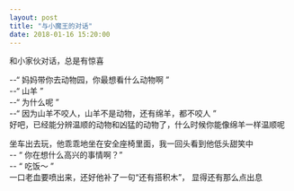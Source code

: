 ```yaml
---
layout: post
title: "与小魔王的对话"
date: 2018-01-16 15:20:00
---
```

和小家伙对话，总是有惊喜
<!-- more -->

--“ 妈妈带你去动物园，你最想看什么动物啊 ”  
--“ 山羊 ”  
--“ 为什么呢 ”  
--“ 因为山羊不咬人，山羊不是动物，还有绵羊，都不咬人 ”  
好吧，已经能分辨温顺的动物和凶猛的动物了，什么时候你能像绵羊一样温顺呢  


坐车出去玩，他乖乖地坐在安全座椅里面，我一回头看到他低头甜笑中  
-- “ 你在想什么高兴的事情啊？”  
-- “ 吃饭～ ”  
一口老血要喷出来，还好他补了一句“还有搭积木”， 显得还有那么点出息  
